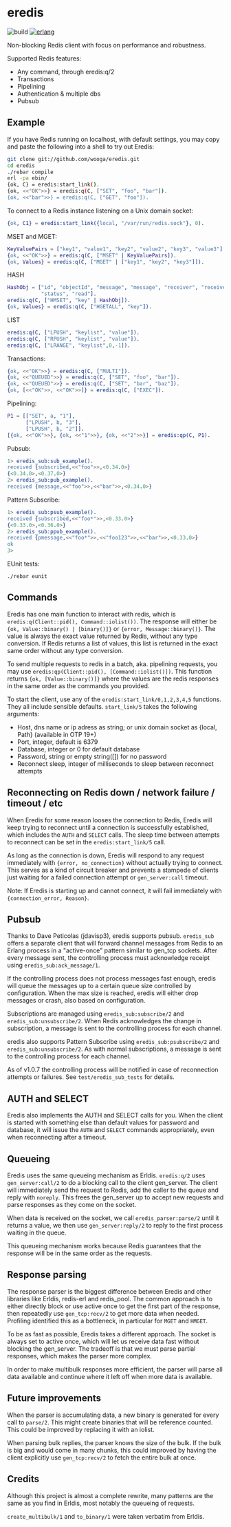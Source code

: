 # eredis

![build](https://github.com/miniclip/eredis/workflows/build/badge.svg)
[![erlang][erlang badge]][erlang downloads]

[erlang badge]: https://img.shields.io/badge/erlang-%3E%3D19.3-lightgrey
[erlang downloads]: http://www.erlang.org/download

Non-blocking Redis client with focus on performance and robustness.

Supported Redis features:

- Any command, through eredis:q/2
- Transactions
- Pipelining
- Authentication & multiple dbs
- Pubsub

## Example

If you have Redis running on localhost, with default settings, you may
copy and paste the following into a shell to try out Eredis:

```bash
git clone git://github.com/wooga/eredis.git
cd eredis
./rebar compile
erl -pa ebin/
{ok, C} = eredis:start_link().
{ok, <<"OK">>} = eredis:q(C, ["SET", "foo", "bar"]).
{ok, <<"bar">>} = eredis:q(C, ["GET", "foo"]).
```

To connect to a Redis instance listening on a Unix domain socket:

```erlang
{ok, C1} = eredis:start_link({local, "/var/run/redis.sock"}, 0).
```

MSET and MGET:

```erlang
KeyValuePairs = ["key1", "value1", "key2", "value2", "key3", "value3"].
{ok, <<"OK">>} = eredis:q(C, ["MSET" | KeyValuePairs]).
{ok, Values} = eredis:q(C, ["MGET" | ["key1", "key2", "key3"]]).
```

HASH

```erlang
HashObj = ["id", "objectId", "message", "message", "receiver", "receiver",
           "status", "read"].
eredis:q(C, ["HMSET", "key" | HashObj]).
{ok, Values} = eredis:q(C, ["HGETALL", "key"]).
```

LIST

```erlang
eredis:q(C, ["LPUSH", "keylist", "value"]).
eredis:q(C, ["RPUSH", "keylist", "value"]).
eredis:q(C, ["LRANGE", "keylist",0,-1]).
```

Transactions:

```erlang
{ok, <<"OK">>} = eredis:q(C, ["MULTI"]).
{ok, <<"QUEUED">>} = eredis:q(C, ["SET", "foo", "bar"]).
{ok, <<"QUEUED">>} = eredis:q(C, ["SET", "bar", "baz"]).
{ok, [<<"OK">>, <<"OK">>]} = eredis:q(C, ["EXEC"]).
```

Pipelining:

```erlang
P1 = [["SET", a, "1"],
      ["LPUSH", b, "3"],
      ["LPUSH", b, "2"]].
[{ok, <<"OK">>}, {ok, <<"1">>}, {ok, <<"2">>}] = eredis:qp(C, P1).
```

Pubsub:

```erl
1> eredis_sub:sub_example().
received {subscribed,<<"foo">>,<0.34.0>}
{<0.34.0>,<0.37.0>}
2> eredis_sub:pub_example().
received {message,<<"foo">>,<<"bar">>,<0.34.0>}
```

Pattern Subscribe:

```erl
1> eredis_sub:psub_example().
received {subscribed,<<"foo*">>,<0.33.0>}
{<0.33.0>,<0.36.0>}
2> eredis_sub:ppub_example().
received {pmessage,<<"foo*">>,<<"foo123">>,<<"bar">>,<0.33.0>}
ok
3>
```

EUnit tests:

```console
./rebar eunit
```

## Commands

Eredis has one main function to interact with redis, which is
`eredis:q(Client::pid(), Command::iolist())`. The response will either
be `{ok, Value::binary() | [binary()]}` or `{error,
Message::binary()}`.  The value is always the exact value returned by
Redis, without any type conversion. If Redis returns a list of values,
this list is returned in the exact same order without any type
conversion.

To send multiple requests to redis in a batch, aka. pipelining
requests, you may use `eredis:qp(Client::pid(),
[Command::iolist()])`. This function returns `{ok, [Value::binary()]}`
where the values are the redis responses in the same order as the
commands you provided.

To start the client, use any of the `eredis:start_link/0,1,2,3,4,5`
functions. They all include sensible defaults. `start_link/5` takes
the following arguments:

- Host, dns name or ip adress as string; or unix domain socket as {local,
Path} (available in OTP 19+)
- Port, integer, default is 6379
- Database, integer or 0 for default database
- Password, string or empty string([]) for no password
- Reconnect sleep, integer of milliseconds to sleep between reconnect attempts

## Reconnecting on Redis down / network failure / timeout / etc

When Eredis for some reason looses the connection to Redis, Eredis
will keep trying to reconnect until a connection is successfully
established, which includes the `AUTH` and `SELECT` calls. The sleep
time between attempts to reconnect can be set in the
`eredis:start_link/5` call.

As long as the connection is down, Eredis will respond to any request
immediately with `{error, no_connection}` without actually trying to
connect. This serves as a kind of circuit breaker and prevents a
stampede of clients just waiting for a failed connection attempt or
`gen_server:call` timeout.

Note: If Eredis is starting up and cannot connect, it will fail
immediately with `{connection_error, Reason}`.

## Pubsub

Thanks to Dave Peticolas (jdavisp3), eredis supports
pubsub. `eredis_sub` offers a separate client that will forward
channel messages from Redis to an Erlang process in a "active-once"
pattern similar to gen_tcp sockets. After every message sent, the
controlling process must acknowledge receipt using
`eredis_sub:ack_message/1`.

If the controlling process does not process messages fast enough,
eredis will queue the messages up to a certain queue size controlled
by configuration. When the max size is reached, eredis will either
drop messages or crash, also based on configuration.

Subscriptions are managed using `eredis_sub:subscribe/2` and
`eredis_sub:unsubscribe/2`. When Redis acknowledges the change in
subscription, a message is sent to the controlling process for each
channel.

eredis also supports Pattern Subscribe using `eredis_sub:psubscribe/2`
and `eredis_sub:unsubscribe/2`. As with normal subscriptions, a message
is sent to the controlling process for each channel.

As of v1.0.7 the controlling process will be notified in case of
reconnection attempts or failures. See `test/eredis_sub_tests` for
details.

## AUTH and SELECT

Eredis also implements the AUTH and SELECT calls for you. When the
client is started with something else than default values for password
and database, it will issue the `AUTH` and `SELECT` commands
appropriately, even when reconnecting after a timeout.

## Queueing

Eredis uses the same queueing mechanism as Erldis. `eredis:q/2` uses
`gen_server:call/2` to do a blocking call to the client
gen_server. The client will immediately send the request to Redis, add
the caller to the queue and reply with `noreply`. This frees the
gen_server up to accept new requests and parse responses as they come
on the socket.

When data is received on the socket, we call `eredis_parser:parse/2`
until it returns a value, we then use `gen_server:reply/2` to reply to
the first process waiting in the queue.

This queueing mechanism works because Redis guarantees that the
response will be in the same order as the requests.

## Response parsing

The response parser is the biggest difference between Eredis and other
libraries like Erldis, redis-erl and redis_pool. The common approach
is to either directly block or use active once to get the first part
of the response, then repeatedly use `gen_tcp:recv/2` to get more data
when needed. Profiling identified this as a bottleneck, in particular
for `MGET` and `HMGET`.

To be as fast as possible, Eredis takes a different approach. The
socket is always set to active once, which will let us receive data
fast without blocking the gen_server. The tradeoff is that we must
parse partial responses, which makes the parser more complex.

In order to make multibulk responses more efficient, the parser
will parse all data available and continue where it left off when more
data is available.

## Future improvements

When the parser is accumulating data, a new binary is generated for
every call to `parse/2`. This might create binaries that will be
reference counted. This could be improved by replacing it with an
iolist.

When parsing bulk replies, the parser knows the size of the bulk. If the
bulk is big and would come in many chunks, this could improved by
having the client explicitly use `gen_tcp:recv/2` to fetch the entire
bulk at once.

## Credits

Although this project is almost a complete rewrite, many patterns are
the same as you find in Erldis, most notably the queueing of requests.

`create_multibulk/1` and `to_binary/1` were taken verbatim from Erldis.

